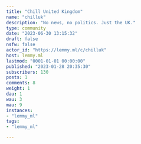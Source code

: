 ```yaml
---
title: "Chill United Kingdom" 
name: "chilluk"
description: "No news, no politics. Just the UK."
type: community
date: "2023-06-30 13:15:32"
draft: false
nsfw: false
actor_id: "https://lemmy.ml/c/chilluk"
host: lemmy.ml
lastmod: "0001-01-01 00:00:00"
published: "2023-01-28 20:35:30"
subscribers: 130
posts: 1
comments: 8
weight: 1
dau: 1
wau: 3
mau: 9
instances:
- "lemmy_ml"
tags: 
- "lemmy_ml"

---
```

